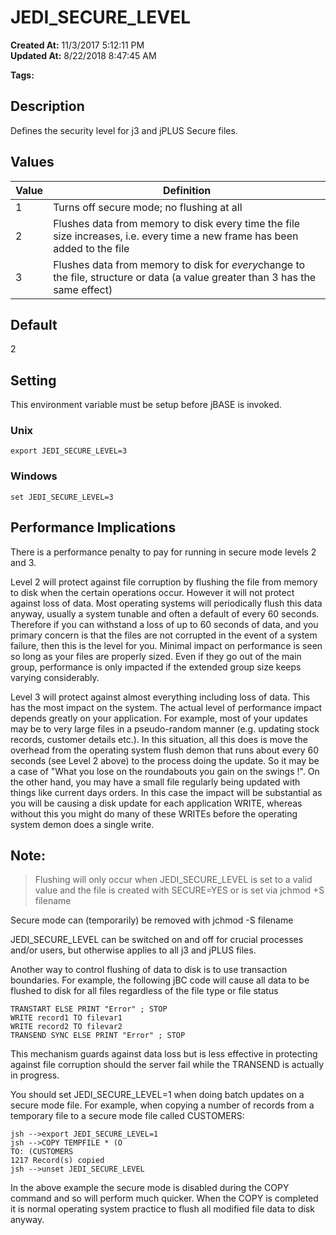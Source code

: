# JEDI_SECURE_LEVEL

**Created At:** 11/3/2017 5:12:11 PM  
**Updated At:** 8/22/2018 8:47:45 AM  

**Tags:**
<badge text='environment variablesa' vertical='middle' />

## Description

Defines the security level for j3 and jPLUS Secure files.

## 


## Values


| Value<br> | Definition <br> |
| --- | --- |
| 1<br> | Turns off secure mode; no flushing at all<br> |
| 2<br> | Flushes data from memory to disk every time the file size increases, i.e. every time a new frame has been added to the file<br> |
| 3<br> | Flushes data from memory to disk for *every*change to the file, structure or data (a value greater than 3 has the same effect)<br> |


## 


## Default

2

## 


## Setting

This environment variable must be setup before jBASE is invoked.

### Unix

```
export JEDI_SECURE_LEVEL=3
```

### Windows

```
set JEDI_SECURE_LEVEL=3
```

## 


## Performance Implications

There is a performance penalty to pay for running in secure mode levels 2 and 3.

Level 2 will protect against file corruption by flushing the file from memory to disk when the certain operations occur. However it will not protect against loss of data. Most operating systems will periodically flush this data anyway, usually a system tunable and often a default of every 60 seconds. Therefore if you can withstand a loss of up to 60 seconds of data, and you primary concern is that the files are not corrupted in the event of a system failure, then this is the level for you. Minimal impact on performance is seen so long as your files are properly sized. Even if they go out of the main group, performance is only impacted if the extended group size keeps varying considerably.

Level 3 will protect against almost everything including loss of data. This has the most impact on the system. The actual level of performance impact depends greatly on your application. For example, most of your updates may be to very large files in a pseudo-random manner (e.g. updating stock records, customer details etc.). In this situation, all this does is move the overhead from the operating system flush demon that runs about every 60 seconds (see Level 2 above) to the process doing the update. So it may be a case of "What you lose on the roundabouts you gain on the swings !". On the other hand, you may have a small file regularly being updated with things like current days orders. In this case the impact will be substantial as you will be causing a disk update for each application WRITE, whereas without this you might do many of these WRITEs before the operating system demon does a single write.

## 


## Note:


> Flushing will only occur when JEDI\_SECURE\_LEVEL is set to a valid value and the file is created with SECURE=YES or is set via jchmod +S filename




Secure mode can (temporarily) be removed with jchmod -S filename

JEDI\_SECURE\_LEVEL can be switched on and off for crucial processes and/or users, but otherwise applies to all j3 and jPLUS files.

Another way to control flushing of data to disk is to use transaction boundaries. For example, the following jBC code will cause all data to be flushed to disk for all files regardless of the file type or file status

```
TRANSTART ELSE PRINT "Error" ; STOP
WRITE record1 TO filevar1
WRITE record2 TO filevar2
TRANSEND SYNC ELSE PRINT "Error" ; STOP
```

This mechanism guards against data loss but is less effective in protecting against file corruption should the server fail while the TRANSEND is actually in progress.

You should set JEDI\_SECURE\_LEVEL=1 when doing batch updates on a secure mode file. For example, when copying a number of records from a temporary file to a secure mode file called CUSTOMERS:

```
jsh -->export JEDI_SECURE_LEVEL=1
jsh -->COPY TEMPFILE * (O
TO: (CUSTOMERS
1217 Record(s) copied
jsh -->unset JEDI_SECURE_LEVEL
```

In the above example the secure mode is disabled during the COPY command and so will perform much quicker. When the COPY is completed it is normal operating system practice to flush all modified file data to disk anyway.
